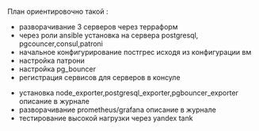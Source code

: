 План ориентировочно такой :
+ разворачивание 3 серверов через терраформ
+ через роли ansible установка на сервера postgresql, pgcouncer,consul,patroni
+ начальное конфигурирование постгрес исходя из конфигурации вм
+ настройка патрони
+ настройка pg_bouncer
+ регистрация сервисов для серверов в консуле
- установка node_exporter,postgresql_exporter,pgbouncer_exporter
  описание в журнале
- разворачивание prometheus/grafana
  описание в журнале  
- тестирование высокой нагрузки через yandex tank

